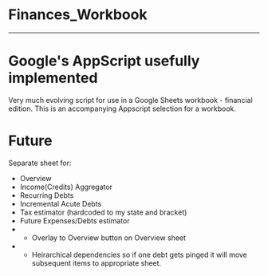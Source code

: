 # Finances_Workbook
---
# Google's AppScript usefully implemented
Very much evolving script for use in a Google Sheets workbook - financial edition.
This is an accompanying Appscript selection for a workbook.

# Future
Separate sheet for:
- Overview
- Income(Credits) Aggregator
- Recurring Debts
- Incremental Acute Debts
- Tax estimator (hardcoded to my state and bracket)
- Future Expenses/Debts estimator
- - Overlay to Overview button on Overview sheet
- - Heirarchical dependencies so if one debt gets pinged it will move subsequent items to appropriate sheet.
